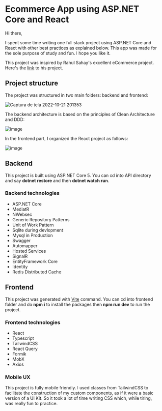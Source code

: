 # Ecommerce App using ASP.NET Core and React

Hi there,

I spent some time writing one full stack project using ASP.NET Core and React with other best practices as explained below. This app was made for the sole purpose of study and fun. I hope you like it.

This project was inspired by Rahul Sahay's excellent eCommerce project. Here's the [link](https://github.com/rahulsahay19/eCommerce-App) to his project.

## Project structure

The project was structured in two main folders: backend and frontend:

![Captura de tela 2022-10-21 201353](https://user-images.githubusercontent.com/62616436/197303811-70e17fc6-2030-4d35-acd6-b39e260deeba.jpg)

The backend architecture is based on the principles of Clean Architecture and DDD:

![image](https://user-images.githubusercontent.com/62616436/197306704-176f824a-eccb-4bd1-bb5d-8247e9c532d6.png)

In the frontend part, I organized the React project as follows:

![image](https://user-images.githubusercontent.com/62616436/197306979-3078cec2-441a-44f5-bda5-e2d2ea64c43a.png)

## Backend

This project is built using ASP.NET Core 5. You can cd into API directory and say **dotnet restore** and then **dotnet watch run**.

### Backend technologies

- ASP.NET Core
- MediatR
- NWebsec
- Generic Repository Patterns
- Unit of Work Pattern
- Sqlite during devlopment
- Mysql in Production
- Swagger
- Automapper
- Hosted Services
- SignalR
- EntityFramework Core
- Identity
- Redis Distributed Cache

## Frontend

This project was generated with [Vite](https://vitejs.dev/guide/) command. You can cd into frontend folder and do **npm i** to install the packages then **npm run dev** to run the project.

### Frontend technologies

- React
- Typescript
- TailwindCSS
- React Query
- Formik
- MobX
- Axios

### Mobile UX

This project is fully mobile friendly. I used classes from TailwindCSS to facilitate the construction of my custom components, as if it were a basic version of a UI Kit. So it took a lot of time writing CSS which, while tiring, was really fun to practice.
